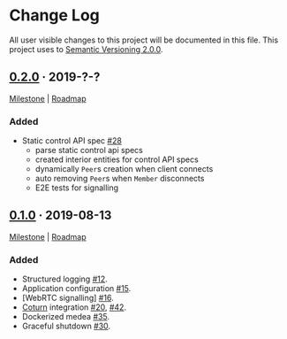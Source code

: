 Change Log
==========

All user visible changes to this project will be documented in this file. This project uses to [Semantic Versioning 2.0.0].




## [0.2.0] · 2019-?-?
[0.2.0]: https://github.com/instrumentisto/medea/releases/tag/medea-0.2.0

[Milestone](https://github.com/instrumentisto/medea/milestone/2) |
[Roadmap](https://github.com/instrumentisto/medea/issues/27)

### Added

- Static control API spec [#28](https://github.com/instrumentisto/medea/pull/28)
  - parse static control api specs
  - created interior entities for control API specs
  - dynamically `Peer`s creation when client connects
  - auto removing `Peer`s when `Member` disconnects
  - E2E tests for signalling
  




## [0.1.0] · 2019-08-13
[0.1.0]: https://github.com/instrumentisto/medea/releases/tag/medea-0.1.0

[Milestone](https://github.com/instrumentisto/medea/milestone/1) |
[Roadmap](https://github.com/instrumentisto/medea/issues/8)

### Added

- Structured logging [#12](https://github.com/instrumentisto/medea/pull/12).
- Application configuration [#15](https://github.com/instrumentisto/medea/pull/15).
- [WebRTC signalling] [#16](https://github.com/instrumentisto/medea/pull/16).
- [Coturn] integration [#20](https://github.com/instrumentisto/medea/pull/20), 
  [#42](https://github.com/instrumentisto/medea/pull/42).
- Dockerized medea [#35](https://github.com/instrumentisto/medea/pull/35).
- Graceful shutdown [#30](https://github.com/instrumentisto/medea/pull/30).




[Coturn]: https://github.com/coturn/coturn
[Semantic Versioning 2.0.0]: https://semver.org
